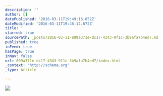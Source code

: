 ```yaml
---
description: ''
author: []
datePublished: '2016-03-11T19:49:16.852Z'
dateModified: '2016-03-11T19:48:12.672Z'
title: ''
starred: true
sourcePath: _posts/2016-03-11-809a371e-dc17-4343-9f1c-3b9afa7b4ed7.md
published: true
inFeed: true
hasPage: true
inNav: false
url: 809a371e-dc17-4343-9f1c-3b9afa7b4ed7/index.html
_context: 'http://schema.org'
_type: Article

---
```

![](https://the-grid-user-content.s3-us-west-2.amazonaws.com/850922f6-d2e2-40ca-b897-2b4540102c66.png)